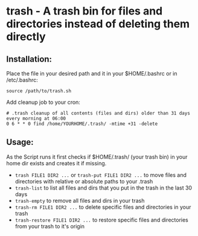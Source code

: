 # trash - A trash bin for files and directories instead of deleting them directly

## Installation:  
Place the file in your desired path and it in your $HOME/.bashrc or in /etc/.bashrc:

    source /path/to/trash.sh

Add cleanup job to your cron:

    # .trash cleanup of all contents (files and dirs) older than 31 days every morning at 06:00
    0 6 * * 0 find /home/YOURHOME/.trash/ -mtime +31 -delete  

## Usage: 
As the Script runs it first checks if $HOME/.trash/ (your trash bin) in your home dir exists and creates it if missing.

 - `trash FILE1 DIR2 ...` or `trash-put FILE1 DIR2 ...` to move files and directories with relative or absolute paths to your .trash
 - `trash-list` to list all files and dirs that you put in the trash in the last 30 days
 - `trash-empty` to remove all files and dirs in your trash
 - `trash-rm FILE1 DIR2 ...` to delete specific files and directories in your trash
 - `trash-restore FILE1 DIR2 ...`  to restore specific files and directories from your trash to it's origin
